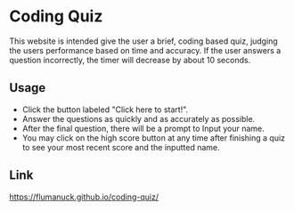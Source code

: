 # Coding Quiz
This website is intended give the user a brief, coding based quiz, judging the users performance based on time and accuracy. If the user answers a question incorrectly, the timer will decrease by about 10 seconds. 

## Usage
- Click the button labeled "Click here to start!".
- Answer the questions as quickly and as accurately as possible.
- After the final question, there will be a prompt to Input your name. 
- You may click on the high score button at any time after finishing a quiz to see your most recent score and the inputted name.

## Link
https://flumanuck.github.io/coding-quiz/
